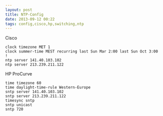 ```yaml
---
layout: post
title: NTP-Config
date: 2013-09-12 00:22 
tags: config,cisco,hp,switching,ntp
---
```


Cisco

    clock timezone MET 1
    clock summer-time MEST recurring last Sun Mar 2:00 last Sun Oct 3:00
    !
    ntp server 141.40.103.102
    ntp server 213.239.211.122

HP ProCurve

    time timezone 60
    time daylight-time-rule Western-Europe
    sntp server 141.40.103.102
    sntp server 213.239.211.122
    timesync sntp
    sntp unicast
    sntp 720
